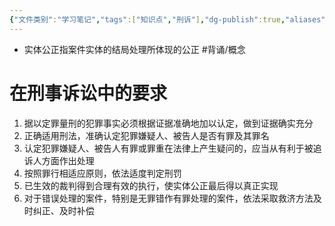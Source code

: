 ```yaml
---
{"文件类别":"学习笔记","tags":["知识点","刑诉"],"dg-publish":true,"aliases":["结果公正"],"permalink":"/学习笔记studyup/刑事诉讼法/实体公正/","dgPassFrontmatter":true,"created":"2024-09-12T12:15:45.423+08:00","updated":"2024-10-25T12:26:54.032+08:00"}
---
```


- 实体公正指案件实体的结局处理所体现的公正 #背诵/概念 
# 在刑事诉讼中的要求
1. 据以定罪量刑的犯罪事实必须根据证据准确地加以认定，做到证据确实充分
2. 正确适用刑法，准确认定犯罪嫌疑人、被告人是否有罪及其罪名
3. 认定犯罪嫌疑人、被告人有罪或罪重在法律上产生疑问的，应当从有利于被追诉人方面作出处理
4. 按照罪行相适应原则，依法适度判定刑罚
5. 已生效的裁判得到合理有效的执行，使实体公正最后得以真正实现
6. 对于错误处理的案件，特别是无罪错作有罪处理的案件，依法采取救济方法及时纠正、及时补偿